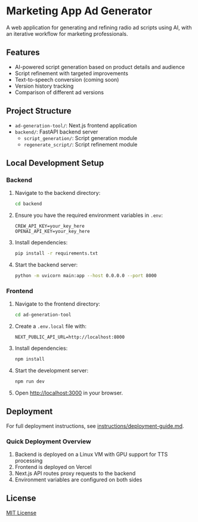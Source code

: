 # Marketing App Ad Generator

A web application for generating and refining radio ad scripts using AI, with an iterative workflow for marketing professionals.

## Features

- AI-powered script generation based on product details and audience
- Script refinement with targeted improvements
- Text-to-speech conversion (coming soon)
- Version history tracking
- Comparison of different ad versions

## Project Structure

- `ad-generation-tool/`: Next.js frontend application
- `backend/`: FastAPI backend server
  - `script_generation/`: Script generation module
  - `regenerate_script/`: Script refinement module

## Local Development Setup

### Backend

1. Navigate to the backend directory:
   ```bash
   cd backend
   ```

2. Ensure you have the required environment variables in `.env`:
   ```
   CREW_API_KEY=your_key_here
   OPENAI_API_KEY=your_key_here
   ```

3. Install dependencies:
   ```bash
   pip install -r requirements.txt
   ```

4. Start the backend server:
   ```bash
   python -m uvicorn main:app --host 0.0.0.0 --port 8000
   ```

### Frontend

1. Navigate to the frontend directory:
   ```bash
   cd ad-generation-tool
   ```

2. Create a `.env.local` file with:
   ```
   NEXT_PUBLIC_API_URL=http://localhost:8000
   ```

3. Install dependencies:
   ```bash
   npm install
   ```

4. Start the development server:
   ```bash
   npm run dev
   ```

5. Open [http://localhost:3000](http://localhost:3000) in your browser.

## Deployment

For full deployment instructions, see [instructions/deployment-guide.md](instructions/deployment-guide.md).

### Quick Deployment Overview

1. Backend is deployed on a Linux VM with GPU support for TTS processing
2. Frontend is deployed on Vercel
3. Next.js API routes proxy requests to the backend
4. Environment variables are configured on both sides

## License

[MIT License](LICENSE)
